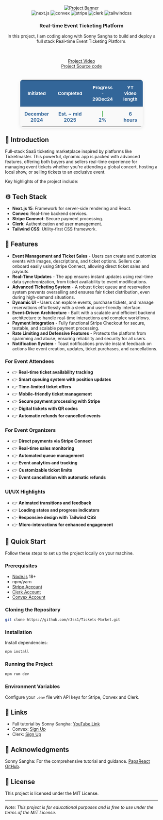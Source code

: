 <div align="center">
  <br />
    <a href="https://www.youtube.com/watch?v=KdYci4gA2os&ab_channel=SonnySangha" target="_blank">
      <img src="https://github.com/user-attachments/assets/eefed902-d41b-429a-b9c0-21c12dc8b0d4" alt="Project Banner">
    </a>
  <br />

  <div>
    <img src="https://img.shields.io/badge/-Next.js-black?style=for-the-badge&logoColor=white&logo=next.js&color=000000" alt="next.js" />
    <img src="https://img.shields.io/badge/-Convex-black?style=for-the-badge&logoColor=white&logo=convex&color=FF6F61" alt="convex" />
    <img src="https://img.shields.io/badge/-Stripe_Connect-black?style=for-the-badge&logoColor=white&logo=stripe&color=008CDD" alt="stripe" />
    <img src="https://img.shields.io/badge/-Clerk-black?style=for-the-badge&logoColor=white&logo=clerk&color=6C63FF" alt="clerk" />
    <img src="https://img.shields.io/badge/-Tailwind_CSS-black?style=for-the-badge&logoColor=white&logo=tailwindcss&color=06B6D4" alt="tailwindcss" />
  </div>

<h3 align="center">Real-time Event Ticketing Platform</h3>
 <div align="center">
  In this project, I am coding along with Sonny Sangha to build and deploy a full stack Real-time Event Ticketing Platform. 

<br><br>
    <a href="https://www.youtube.com/watch?v=KdYci4gA2os&ab_channel=SonnySangha" target="_blank">Project Video</a>
    <br>
    <a href="https://www.papareact.com/ticketr-build-form" target="_blank">Project Source code</a><br><br>

   </div>
</div>
<div style="text-align: center; margin-top: 20px;">
    <table style="
        margin: 0 auto; 
        width: 80%;
        border-radius: 8px;
        border-collapse: collapse;
        box-shadow: 0 4px 12px rgba(0, 0, 0, 0.1);
        text-align: center;">
        <thead style="background-color: #336699; color: white;">
            <tr>
                <th style="padding: 15px; font-size: 15px; border-bottom: 2px solid #ddd;text-align: center;">Initiated</th>
                <th style="padding: 15px; font-size: 15px; border-bottom: 2px solid #ddd;text-align: center;">Completed</th>
                <th style="padding: 15px; font-size: 15px; border-bottom: 2px solid #ddd;text-align: center;">Progress - 29Dec24</th>
                <th style="padding: 15px; font-size: 15px; border-bottom: 2px solid #ddd;text-align: center;">YT video length</th>
            </tr>
        </thead>
        <tbody style="background-color: #f9f9f9;">
            <tr>
                <td style="padding: 12px; font-size: 16px; color: #336699; font-weight: bold; text-align: center;">December 2024</td>
                <td style="padding: 12px; font-size: 16px; color: #336699; font-weight: bold; text-align: center;">Est. ~ mid 2025</td>
                <td style="padding: 12px; font-size: 16px; color: #336699; font-weight: bold; text-align: center;">
                    <div style="background-color: #4caf50; width: 2px; height: 20px; border-radius: 10px; margin: 0 auto; text-align: center;"></div>
                    2%
                </td>
                <td style="padding: 12px; font-size: 16px; color: #336699; font-weight: bold; text-align: center;"> 6 hours </td>
            </tr>
        </tbody>
    </table>
</div>


## <a name="introduction">🤖 Introduction</a>

Full-stack SaaS ticketing marketplace inspired by platforms like Ticketmaster. This powerful, dynamic app is packed with advanced features, offering both buyers and sellers  real-time experience for managing event tickets whether you're attending a global concert, hosting a local show, or selling tickets to an exclusive event.

Key highlights of the project include:





## <a name="tech-stack">⚙️ Tech Stack</a>

- **Next.js 15**: Framework for server-side rendering and React.
- **Convex**: Real-time backend services.
- **Stripe Connect**: Secure payment processing.
- **Clerk**: Authentication and user management.
- **Tailwind CSS**: Utility-first CSS framework.

## <a name="features">🔋 Features</a>

- **Event Management and Ticket Sales** - Users can create and customize events with images, descriptions, and ticket options. Sellers can onboard easily using Stripe Connect, allowing direct ticket sales and payouts.
- **Real-Time Updates** - The app ensures instant updates using real-time data synchronization, from ticket availability to event modifications.
- **Advanced Ticketing System** - A robust ticket queue and reservation system prevents overselling and ensures fair ticket distribution, even during high-demand situations.
- **Dynamic UI** - Users can explore events, purchase tickets, and manage reservations effortlessly with a sleek and user-friendly interface.
- **Event-Driven Architecture** - Built with a scalable and efficient backend architecture to handle real-time interactions and complex workflows.
- **Payment Integration** - Fully functional Stripe Checkout for secure, testable, and scalable payment processing.
- **Rate Limiting and Defensive Features** - Protects the platform from spamming and abuse, ensuring reliability and security for all users.
- **Notification System** - Toast notifications provide instant feedback on actions like event creation, updates, ticket purchases, and cancellations.


### For Event Attendees
- 👉 **Real-time ticket availability tracking**
- 👉 **Smart queuing system with position updates**
- 👉 **Time-limited ticket offers**
- 👉 **Mobile-friendly ticket management**
- 👉 **Secure payment processing with Stripe**
- 👉 **Digital tickets with QR codes**
- 👉 **Automatic refunds for cancelled events**

### For Event Organizers
- 👉 **Direct payments via Stripe Connect**
- 👉 **Real-time sales monitoring**
- 👉 **Automated queue management**
- 👉 **Event analytics and tracking**
- 👉 **Customizable ticket limits**
- 👉 **Event cancellation with automatic refunds**

### UI/UX Highlights
- 👉 **Animated transitions and feedback**
- 👉 **Loading states and progress indicators**
- 👉 **Responsive design with Tailwind CSS**
- 👉 **Micro-interactions for enhanced engagement**

## <a name="quick-start">🤸 Quick Start</a>

Follow these steps to set up the project locally on your machine.

### Prerequisites
- [Node.js](https://nodejs.org/) 18+
- npm/yarn
- [Stripe Account](https://stripe.com/)
- [Clerk Account](https://go.clerk.com/34AwsuT)
- [Convex Account](https://convex.dev/c/sonnysangha)

### Cloning the Repository
```bash
git clone https://github.com/r3ss1/Tickets-Market.git

```

### Installation
Install dependencies:
```bash
npm install
```

### Running the Project
```bash
npm run dev
```

### Environment Variables
Configure your `.env` file with API keys for Stripe, Convex and Clerk.

## <a name="links">🔗 Links</a>

- Full tutorial by Sonny Sangha: [YouTube Link](https://www.youtube.com/watch?v=kt0FrkQgw8w)
- Convex: [Sign Up](https://convex.dev/c/sonnysangha)
- Clerk: [Sign Up](https://go.clerk.com/34AwsuT)

## 💑 Acknowledgments

Sonny Sangha: For the comprehensive tutorial and guidance. [PapaReact GitHub](https://github.com/papareact).

## 📜 License

This project is licensed under the MIT License.

---

*Note: This project is for educational purposes and is free to use under the terms of the MIT License.*
